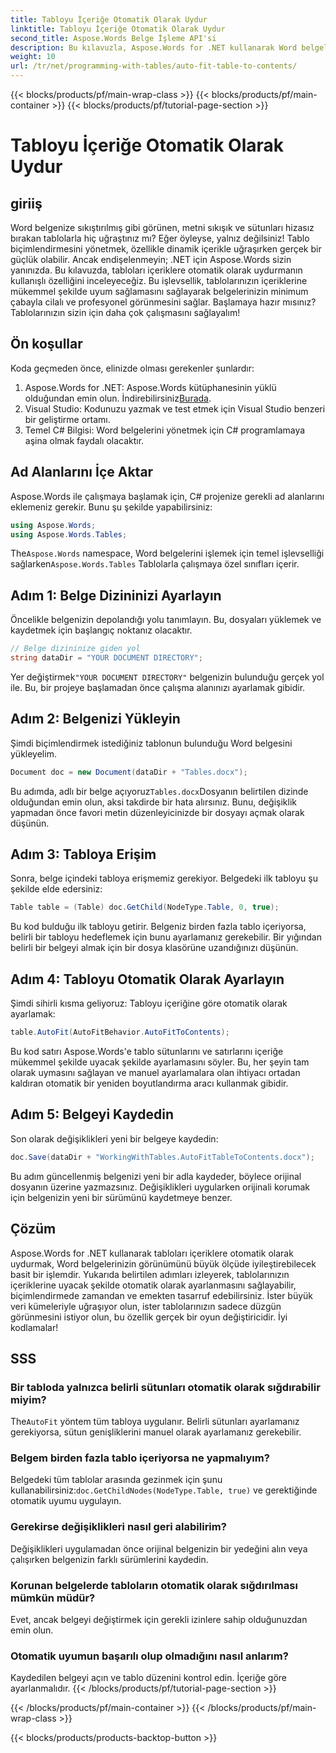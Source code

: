 ```yaml
---
title: Tabloyu İçeriğe Otomatik Olarak Uydur
linktitle: Tabloyu İçeriğe Otomatik Olarak Uydur
second_title: Aspose.Words Belge İşleme API'si
description: Bu kılavuzla, Aspose.Words for .NET kullanarak Word belgelerindeki tabloların içeriğe otomatik olarak nasıl sığdırılacağını öğrenin. Dinamik ve düzgün belge biçimlendirmesi için mükemmeldir.
weight: 10
url: /tr/net/programming-with-tables/auto-fit-table-to-contents/
---
```


{{< blocks/products/pf/main-wrap-class >}}
{{< blocks/products/pf/main-container >}}
{{< blocks/products/pf/tutorial-page-section >}}

# Tabloyu İçeriğe Otomatik Olarak Uydur

## giriiş

Word belgenize sıkıştırılmış gibi görünen, metni sıkışık ve sütunları hizasız bırakan tablolarla hiç uğraştınız mı? Eğer öyleyse, yalnız değilsiniz! Tablo biçimlendirmesini yönetmek, özellikle dinamik içerikle uğraşırken gerçek bir güçlük olabilir. Ancak endişelenmeyin; .NET için Aspose.Words sizin yanınızda. Bu kılavuzda, tabloları içeriklere otomatik olarak uydurmanın kullanışlı özelliğini inceleyeceğiz. Bu işlevsellik, tablolarınızın içeriklerine mükemmel şekilde uyum sağlamasını sağlayarak belgelerinizin minimum çabayla cilalı ve profesyonel görünmesini sağlar. Başlamaya hazır mısınız? Tablolarınızın sizin için daha çok çalışmasını sağlayalım!

## Ön koşullar

Koda geçmeden önce, elinizde olması gerekenler şunlardır:

1.  Aspose.Words for .NET: Aspose.Words kütüphanesinin yüklü olduğundan emin olun. İndirebilirsiniz[Burada](https://releases.aspose.com/words/net/).
2. Visual Studio: Kodunuzu yazmak ve test etmek için Visual Studio benzeri bir geliştirme ortamı.
3. Temel C# Bilgisi: Word belgelerini yönetmek için C# programlamaya aşina olmak faydalı olacaktır.

## Ad Alanlarını İçe Aktar

Aspose.Words ile çalışmaya başlamak için, C# projenize gerekli ad alanlarını eklemeniz gerekir. Bunu şu şekilde yapabilirsiniz:

```csharp
using Aspose.Words;
using Aspose.Words.Tables;
```

 The`Aspose.Words` namespace, Word belgelerini işlemek için temel işlevselliği sağlarken`Aspose.Words.Tables` Tablolarla çalışmaya özel sınıfları içerir.

## Adım 1: Belge Dizininizi Ayarlayın

Öncelikle belgenizin depolandığı yolu tanımlayın. Bu, dosyaları yüklemek ve kaydetmek için başlangıç noktanız olacaktır.

```csharp
// Belge dizininize giden yol
string dataDir = "YOUR DOCUMENT DIRECTORY";
```

 Yer değiştirmek`"YOUR DOCUMENT DIRECTORY"` belgenizin bulunduğu gerçek yol ile. Bu, bir projeye başlamadan önce çalışma alanınızı ayarlamak gibidir.

## Adım 2: Belgenizi Yükleyin

Şimdi biçimlendirmek istediğiniz tablonun bulunduğu Word belgesini yükleyelim.

```csharp
Document doc = new Document(dataDir + "Tables.docx");
```

 Bu adımda, adlı bir belge açıyoruz`Tables.docx`Dosyanın belirtilen dizinde olduğundan emin olun, aksi takdirde bir hata alırsınız. Bunu, değişiklik yapmadan önce favori metin düzenleyicinizde bir dosyayı açmak olarak düşünün.

## Adım 3: Tabloya Erişim

Sonra, belge içindeki tabloya erişmemiz gerekiyor. Belgedeki ilk tabloyu şu şekilde elde edersiniz:

```csharp
Table table = (Table) doc.GetChild(NodeType.Table, 0, true);
```

Bu kod bulduğu ilk tabloyu getirir. Belgeniz birden fazla tablo içeriyorsa, belirli bir tabloyu hedeflemek için bunu ayarlamanız gerekebilir. Bir yığından belirli bir belgeyi almak için bir dosya klasörüne uzandığınızı düşünün.

## Adım 4: Tabloyu Otomatik Olarak Ayarlayın

Şimdi sihirli kısma geliyoruz: Tabloyu içeriğine göre otomatik olarak ayarlamak:

```csharp
table.AutoFit(AutoFitBehavior.AutoFitToContents);
```

Bu kod satırı Aspose.Words'e tablo sütunlarını ve satırlarını içeriğe mükemmel şekilde uyacak şekilde ayarlamasını söyler. Bu, her şeyin tam olarak uymasını sağlayan ve manuel ayarlamalara olan ihtiyacı ortadan kaldıran otomatik bir yeniden boyutlandırma aracı kullanmak gibidir.

## Adım 5: Belgeyi Kaydedin

Son olarak değişiklikleri yeni bir belgeye kaydedin:

```csharp
doc.Save(dataDir + "WorkingWithTables.AutoFitTableToContents.docx");
```

Bu adım güncellenmiş belgenizi yeni bir adla kaydeder, böylece orijinal dosyanın üzerine yazmazsınız. Değişiklikleri uygularken orijinali korumak için belgenizin yeni bir sürümünü kaydetmeye benzer.

## Çözüm

Aspose.Words for .NET kullanarak tabloları içeriklere otomatik olarak uydurmak, Word belgelerinizin görünümünü büyük ölçüde iyileştirebilecek basit bir işlemdir. Yukarıda belirtilen adımları izleyerek, tablolarınızın içeriklerine uyacak şekilde otomatik olarak ayarlanmasını sağlayabilir, biçimlendirmede zamandan ve emekten tasarruf edebilirsiniz. İster büyük veri kümeleriyle uğraşıyor olun, ister tablolarınızın sadece düzgün görünmesini istiyor olun, bu özellik gerçek bir oyun değiştiricidir. İyi kodlamalar!

## SSS

### Bir tabloda yalnızca belirli sütunları otomatik olarak sığdırabilir miyim?
 The`AutoFit` yöntem tüm tabloya uygulanır. Belirli sütunları ayarlamanız gerekiyorsa, sütun genişliklerini manuel olarak ayarlamanız gerekebilir.

### Belgem birden fazla tablo içeriyorsa ne yapmalıyım?
 Belgedeki tüm tablolar arasında gezinmek için şunu kullanabilirsiniz:`doc.GetChildNodes(NodeType.Table, true)` ve gerektiğinde otomatik uyumu uygulayın.

### Gerekirse değişiklikleri nasıl geri alabilirim?
Değişiklikleri uygulamadan önce orijinal belgenizin bir yedeğini alın veya çalışırken belgenizin farklı sürümlerini kaydedin.

### Korunan belgelerde tabloların otomatik olarak sığdırılması mümkün müdür?
Evet, ancak belgeyi değiştirmek için gerekli izinlere sahip olduğunuzdan emin olun.

### Otomatik uyumun başarılı olup olmadığını nasıl anlarım?
Kaydedilen belgeyi açın ve tablo düzenini kontrol edin. İçeriğe göre ayarlanmalıdır.
{{< /blocks/products/pf/tutorial-page-section >}}

{{< /blocks/products/pf/main-container >}}
{{< /blocks/products/pf/main-wrap-class >}}

{{< blocks/products/products-backtop-button >}}
